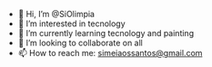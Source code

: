 - 👋 Hi, I’m @SiOlimpia
- 👀 I’m interested in tecnology
- 🌱 I’m currently learning tecnology and painting
- 💞️ I’m looking to collaborate on all
- 📫 How to reach me: simeiaossantos@gmail.com

<!---
SiOlimpia/SiOlimpia is a ✨ special ✨ repository because its `README.md` (this file) appears on your GitHub profile.
You can click the Preview link to take a look at your changes.
--->
